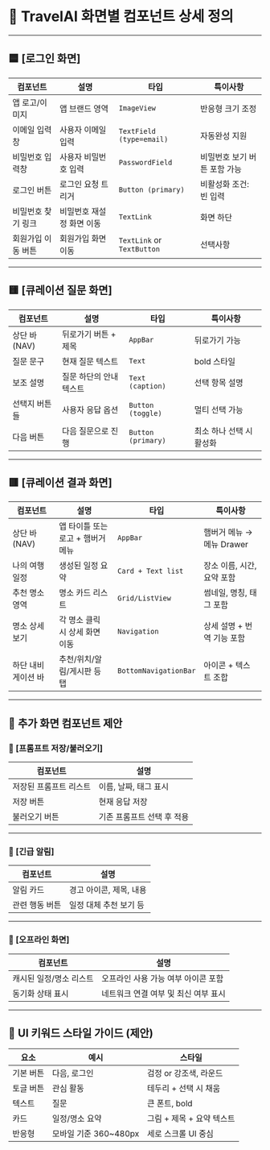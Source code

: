 
# 🧩 TravelAI 화면별 컴포넌트 상세 정의

---

## 🟦 \[로그인 화면]

| 컴포넌트       | 설명             | 타입                         | 특이사항             |
| ---------- | -------------- | -------------------------- | ---------------- |
| 앱 로고/이미지   | 앱 브랜드 영역       | `ImageView`                | 반응형 크기 조정        |
| 이메일 입력창    | 사용자 이메일 입력     | `TextField (type=email)`   | 자동완성 지원          |
| 비밀번호 입력창   | 사용자 비밀번호 입력    | `PasswordField`            | 비밀번호 보기 버튼 포함 가능 |
| 로그인 버튼     | 로그인 요청 트리거     | `Button (primary)`         | 비활성화 조건: 빈 입력    |
| 비밀번호 찾기 링크 | 비밀번호 재설정 화면 이동 | `TextLink`                 | 화면 하단            |
| 회원가입 이동 버튼 | 회원가입 화면 이동     | `TextLink` or `TextButton` | 선택사항             |

---

## 🟨 \[큐레이션 질문 화면]

| 컴포넌트       | 설명            | 타입                 | 특이사항           |
| ---------- | ------------- | ------------------ | -------------- |
| 상단 바 (NAV) | 뒤로가기 버튼 + 제목  | `AppBar`           | 뒤로가기 가능        |
| 질문 문구      | 현재 질문 텍스트     | `Text`             | bold 스타일       |
| 보조 설명      | 질문 하단의 안내 텍스트 | `Text (caption)`   | 선택 항목 설명       |
| 선택지 버튼들    | 사용자 응답 옵션     | `Button (toggle)`  | 멀티 선택 가능       |
| 다음 버튼      | 다음 질문으로 진행    | `Button (primary)` | 최소 하나 선택 시 활성화 |

---

## 🟥 \[큐레이션 결과 화면]

| 컴포넌트       | 설명                   | 타입                    | 특이사항               |
| ---------- | -------------------- | --------------------- | ------------------ |
| 상단 바 (NAV) | 앱 타이틀 또는 로고 + 햄버거 메뉴 | `AppBar`              | 햄버거 메뉴 → 메뉴 Drawer |
| 나의 여행 일정   | 생성된 일정 요약            | `Card + Text list`    | 장소 이름, 시간, 요약 포함   |
| 추천 명소 영역   | 명소 카드 리스트            | `Grid/ListView`       | 썸네일, 명칭, 태그 포함     |
| 명소 상세 보기   | 각 명소 클릭 시 상세 화면 이동   | `Navigation`          | 상세 설명 + 번역 기능 포함   |
| 하단 내비게이션 바 | 추천/위치/알림/게시판 등 탭     | `BottomNavigationBar` | 아이콘 + 텍스트 조합       |

---

## 💬 추가 화면 컴포넌트 제안

### 📍 \[프롬프트 저장/불러오기]

| 컴포넌트         | 설명              |
| ------------ | --------------- |
| 저장된 프롬프트 리스트 | 이름, 날짜, 태그 표시   |
| 저장 버튼        | 현재 응답 저장        |
| 불러오기 버튼      | 기존 프롬프트 선택 후 적용 |

---

### 🔕 \[긴급 알림]

| 컴포넌트     | 설명             |
| -------- | -------------- |
| 알림 카드    | 경고 아이콘, 제목, 내용 |
| 관련 행동 버튼 | 일정 대체 추천 보기 등  |

---

### 📶 \[오프라인 화면]

| 컴포넌트          | 설명                    |
| ------------- | --------------------- |
| 캐시된 일정/명소 리스트 | 오프라인 사용 가능 여부 아이콘 포함  |
| 동기화 상태 표시     | 네트워크 연결 여부 및 최신 여부 표시 |

---

## 🧠 UI 키워드 스타일 가이드 (제안)

| 요소    | 예시                | 스타일              |
| ----- | ----------------- | ---------------- |
| 기본 버튼 | 다음, 로그인           | 검정 or 강조색, 라운드   |
| 토글 버튼 | 관심 활동             | 테두리 + 선택 시 채움    |
| 텍스트   | 질문                | 큰 폰트, bold       |
| 카드    | 일정/명소 요약          | 그림 + 제목 + 요약 텍스트 |
| 반응형   | 모바일 기준 360\~480px | 세로 스크롤 UI 중심     |


